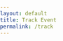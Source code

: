 ```yaml
---
layout: default
title: Track Event
permalink: /track
---
```

<head>
    <meta charset="UTF-8">
    <meta name="viewport" content="width=device-width, initial-scale=1.0">
    <style>
        body {
            margin: 0;
            padding: 0;
            background-image: url('https://github.com/Code-Demons/miniproject/assets/40652645/131c0df0-1723-4bd6-81ba-41cec8aa1a57');
            background-size: cover;
            background-position: center;
            height: 100vh;
        }
    </style>
    <title>Track Event</title>
</head>

<body>
    <!-- Your content goes here -->
</body>
